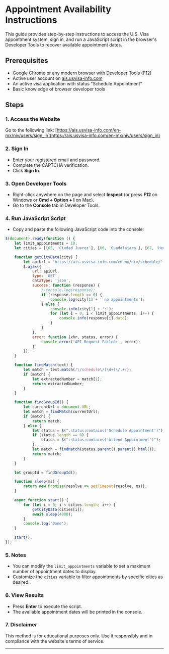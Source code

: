 # Appointment Availability Instructions

This guide provides step-by-step instructions to access the U.S. Visa appointment system, sign in, and run a JavaScript script in the browser's Developer Tools to recover available appointment dates.

## Prerequisites
- Google Chrome or any modern browser with Developer Tools (F12)
- Active user account on [ais.usvisa-info.com](https://ais.usvisa-info.com/en-mx/niv/users/sign_in)
- An active visa application with status "Schedule Appointment"
- Basic knowledge of browser developer tools

## Steps

### 1. Access the Website
Go to the following link:
[https://ais.usvisa-info.com/en-mx/niv/users/sign_in](https://ais.usvisa-info.com/en-mx/niv/users/sign_in)

### 2. Sign In
- Enter your registered email and password.
- Complete the CAPTCHA verification.
- Click **Sign In**.

### 3. Open Developer Tools
- Right-click anywhere on the page and select **Inspect** (or press **F12** on Windows or **Cmd + Option + I** on Mac).
- Go to the **Console** tab in Developer Tools.

### 4. Run JavaScript Script
- Copy and paste the following JavaScript code into the console:

```javascript
$(document).ready(function () {
    let limit_appointments = 10;
    let cities = [[65, 'Ciudad Juarez'], [66, 'Guadalajara'], [67, 'Hermosillo'], [68, 'Matamoros'], [69, 'Merida'], [70, 'Mexico City'], [71, 'Monterrey'], [72, 'Nogales'], [73, 'Nuevo Laredo'], [74, 'Tijuana']];

    function getCityData(city) {
        let apiUrl = 'https://ais.usvisa-info.com/en-mx/niv/schedule/' + groupId + '/appointment/days/' + city[0] + '.json?appointments[expedite]=false';
        $.ajax({
            url: apiUrl,
            type: 'GET',
            dataType: 'json',
            success: function (response) {
                //console.log(response);
                if (response.length == 0) {
                    console.log(city[1] + ' no appointments');
                } else {
                    console.info(city[1] + ':');
                    for (let i = 0; i < limit_appointments; i++) {
                        console.info(response[i].date);
                    }
                }
            },
            error: function (xhr, status, error) {
                console.error('API Request Failed:', error);
            }
        });
    }

    function findMatch(text) {
        let match = text.match(/\/schedule\/(\d+)\/.+/);
        if (match) {
            let extractedNumber = match[1];
            return extractedNumber;
        }
    }

    function findGroupId() {
        let currentUrl = document.URL;
        let match = findMatch(currentUrl);
        if (match) {
            return match;
        } else {
            let status = $(".status:contains('Schedule Appointment')");
            if (status.length == 0) {
                status = $(".status:contains('Attend Appointment')");
            }
            let match = findMatch(status.parent().parent().html());
            return match;
        }
    }

    let groupId = findGroupId();

    function sleep(ms) {
        return new Promise(resolve => setTimeout(resolve, ms));
    }

    async function start() {
        for (let i = 0; i < cities.length; i++) {
            getCityData(cities[i]);
            await sleep(4000);
        }
        console.log('Done');
    }

    start();
});
```

### 5. Notes

- You can modify the `limit_appointments` variable to set a maximum number of appointment dates to display.
- Customize the `cities` variable to filter appointments by specific cities as desired.

### 6. View Results
- Press **Enter** to execute the script.
- The available appointment dates will be printed in the console.


### 7. Disclaimer
This method is for educational purposes only. Use it responsibly and in compliance with the website's terms of service.

****
